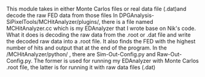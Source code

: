 This module takes in either Monte Carlos files or real data file (.dat)and decode the raw FED data from those files
In DPGAnalysis-SiPixelTools/MCHitAnalyzer/plugins/, there is a file named MCHitAnalyzer.cc which is my EDAnalyzer that I wrote base on Nik's code. What it does is decoding the raw data from the .root or .dat file and write the decoded raw data into a .root file. It also finds the FED with the highest number of hits and output that at the end of the program. In the /MCHitAnalyzer/python/ , there are Sim-Out-Config.py and Raw-Out-Config.py. The former is used for running my EDAnalyzer with Monte Carlos .root file, the latter is for running it with raw data files (.dat)
